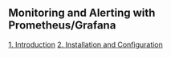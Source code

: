 ## Monitoring and Alerting with Prometheus/Grafana

[1. Introduction](https://github.com/vottri/Prometheus-Grafana-Basic-Notes/blob/main/1.Introduction.md)
[2. Installation and Configuration](https://github.com/vottri/Prometheus-Grafana-Basic-Notes/blob/main/2.Installation_and_Configuration.md)
